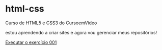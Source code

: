 # html-css
 Curso de HTML5 e CSS3 do CursoemVídeo

 estou aprendendo a criar sites e agora vou gerenciar meus repositórios!

<a href="https:/midiaaf.github.io/html-css/exercicios/ex009/index.html/"> Executar o exercício 001</a>